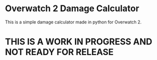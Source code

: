# Overwatch 2 Damage Calculator
This is a simple damage calculator made in python for Overwatch 2.

# THIS IS A WORK IN PROGRESS AND NOT READY FOR RELEASE

